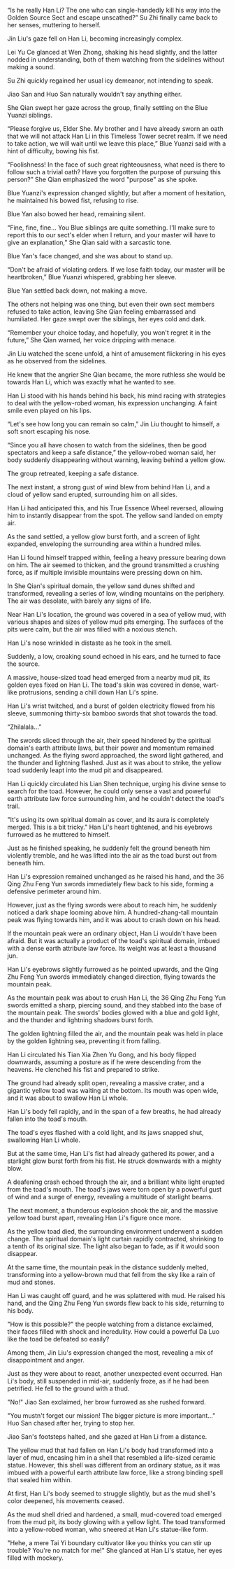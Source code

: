 “Is he really Han Li? The one who can single-handedly kill his way into the Golden Source Sect and escape unscathed?” Su Zhi finally came back to her senses, muttering to herself.

Jin Liu's gaze fell on Han Li, becoming increasingly complex.

Lei Yu Ce glanced at Wen Zhong, shaking his head slightly, and the latter nodded in understanding, both of them watching from the sidelines without making a sound.

Su Zhi quickly regained her usual icy demeanor, not intending to speak.

Jiao San and Huo San naturally wouldn't say anything either.

She Qian swept her gaze across the group, finally settling on the Blue Yuanzi siblings.

“Please forgive us, Elder She. My brother and I have already sworn an oath that we will not attack Han Li in this Timeless Tower secret realm. If we need to take action, we will wait until we leave this place,” Blue Yuanzi said with a hint of difficulty, bowing his fist.

“Foolishness! In the face of such great righteousness, what need is there to follow such a trivial oath? Have you forgotten the purpose of pursuing this person?” She Qian emphasized the word "purpose" as she spoke.

Blue Yuanzi's expression changed slightly, but after a moment of hesitation, he maintained his bowed fist, refusing to rise.

Blue Yan also bowed her head, remaining silent.

“Fine, fine, fine... You Blue siblings are quite something. I'll make sure to report this to our sect's elder when I return, and your master will have to give an explanation,” She Qian said with a sarcastic tone.

Blue Yan's face changed, and she was about to stand up.

“Don't be afraid of violating orders. If we lose faith today, our master will be heartbroken,” Blue Yuanzi whispered, grabbing her sleeve.

Blue Yan settled back down, not making a move.

The others not helping was one thing, but even their own sect members refused to take action, leaving She Qian feeling embarrassed and humiliated. Her gaze swept over the siblings, her eyes cold and dark.

“Remember your choice today, and hopefully, you won't regret it in the future,” She Qian warned, her voice dripping with menace.

Jin Liu watched the scene unfold, a hint of amusement flickering in his eyes as he observed from the sidelines.

He knew that the angrier She Qian became, the more ruthless she would be towards Han Li, which was exactly what he wanted to see.

Han Li stood with his hands behind his back, his mind racing with strategies to deal with the yellow-robed woman, his expression unchanging. A faint smile even played on his lips.

“Let's see how long you can remain so calm,” Jin Liu thought to himself, a soft snort escaping his nose.

“Since you all have chosen to watch from the sidelines, then be good spectators and keep a safe distance,” the yellow-robed woman said, her body suddenly disappearing without warning, leaving behind a yellow glow.

The group retreated, keeping a safe distance.

The next instant, a strong gust of wind blew from behind Han Li, and a cloud of yellow sand erupted, surrounding him on all sides.

Han Li had anticipated this, and his True Essence Wheel reversed, allowing him to instantly disappear from the spot. The yellow sand landed on empty air.

As the sand settled, a yellow glow burst forth, and a screen of light expanded, enveloping the surrounding area within a hundred miles.

Han Li found himself trapped within, feeling a heavy pressure bearing down on him. The air seemed to thicken, and the ground transmitted a crushing force, as if multiple invisible mountains were pressing down on him.

In She Qian's spiritual domain, the yellow sand dunes shifted and transformed, revealing a series of low, winding mountains on the periphery. The air was desolate, with barely any signs of life.

Near Han Li's location, the ground was covered in a sea of yellow mud, with various shapes and sizes of yellow mud pits emerging. The surfaces of the pits were calm, but the air was filled with a noxious stench.

Han Li's nose wrinkled in distaste as he took in the smell.

Suddenly, a low, croaking sound echoed in his ears, and he turned to face the source.

A massive, house-sized toad head emerged from a nearby mud pit, its golden eyes fixed on Han Li. The toad's skin was covered in dense, wart-like protrusions, sending a chill down Han Li's spine.

Han Li's wrist twitched, and a burst of golden electricity flowed from his sleeve, summoning thirty-six bamboo swords that shot towards the toad.

“Zhilalala...”

The swords sliced through the air, their speed hindered by the spiritual domain's earth attribute laws, but their power and momentum remained unchanged.
As the flying sword approached, the sword light gathered, and the thunder and lightning flashed. Just as it was about to strike, the yellow toad suddenly leapt into the mud pit and disappeared.

Han Li quickly circulated his Lian Shen technique, urging his divine sense to search for the toad. However, he could only sense a vast and powerful earth attribute law force surrounding him, and he couldn't detect the toad's trail.

"It's using its own spiritual domain as cover, and its aura is completely merged. This is a bit tricky." Han Li's heart tightened, and his eyebrows furrowed as he muttered to himself.

Just as he finished speaking, he suddenly felt the ground beneath him violently tremble, and he was lifted into the air as the toad burst out from beneath him.

Han Li's expression remained unchanged as he raised his hand, and the 36 Qing Zhu Feng Yun swords immediately flew back to his side, forming a defensive perimeter around him.

However, just as the flying swords were about to reach him, he suddenly noticed a dark shape looming above him. A hundred-zhang-tall mountain peak was flying towards him, and it was about to crash down on his head.

If the mountain peak were an ordinary object, Han Li wouldn't have been afraid. But it was actually a product of the toad's spiritual domain, imbued with a dense earth attribute law force. Its weight was at least a thousand jun.

Han Li's eyebrows slightly furrowed as he pointed upwards, and the Qing Zhu Feng Yun swords immediately changed direction, flying towards the mountain peak.

As the mountain peak was about to crush Han Li, the 36 Qing Zhu Feng Yun swords emitted a sharp, piercing sound, and they stabbed into the base of the mountain peak. The swords' bodies glowed with a blue and gold light, and the thunder and lightning shadows burst forth.

The golden lightning filled the air, and the mountain peak was held in place by the golden lightning sea, preventing it from falling.

Han Li circulated his Tian Xia Zhen Yu Gong, and his body flipped downwards, assuming a posture as if he were descending from the heavens. He clenched his fist and prepared to strike.

The ground had already split open, revealing a massive crater, and a gigantic yellow toad was waiting at the bottom. Its mouth was open wide, and it was about to swallow Han Li whole.

Han Li's body fell rapidly, and in the span of a few breaths, he had already fallen into the toad's mouth.

The toad's eyes flashed with a cold light, and its jaws snapped shut, swallowing Han Li whole.

But at the same time, Han Li's fist had already gathered its power, and a starlight glow burst forth from his fist. He struck downwards with a mighty blow.

A deafening crash echoed through the air, and a brilliant white light erupted from the toad's mouth. The toad's jaws were torn open by a powerful gust of wind and a surge of energy, revealing a multitude of starlight beams.

The next moment, a thunderous explosion shook the air, and the massive yellow toad burst apart, revealing Han Li's figure once more.

As the yellow toad died, the surrounding environment underwent a sudden change. The spiritual domain's light curtain rapidly contracted, shrinking to a tenth of its original size. The light also began to fade, as if it would soon disappear.

At the same time, the mountain peak in the distance suddenly melted, transforming into a yellow-brown mud that fell from the sky like a rain of mud and stones.

Han Li was caught off guard, and he was splattered with mud. He raised his hand, and the Qing Zhu Feng Yun swords flew back to his side, returning to his body.

"How is this possible?" the people watching from a distance exclaimed, their faces filled with shock and incredulity. How could a powerful Da Luo like the toad be defeated so easily?

Among them, Jin Liu's expression changed the most, revealing a mix of disappointment and anger.

Just as they were about to react, another unexpected event occurred. Han Li's body, still suspended in mid-air, suddenly froze, as if he had been petrified. He fell to the ground with a thud.

"No!" Jiao San exclaimed, her brow furrowed as she rushed forward.

"You mustn't forget our mission! The bigger picture is more important..." Huo San chased after her, trying to stop her.

Jiao San's footsteps halted, and she gazed at Han Li from a distance.

The yellow mud that had fallen on Han Li's body had transformed into a layer of mud, encasing him in a shell that resembled a life-sized ceramic statue. However, this shell was different from an ordinary statue, as it was imbued with a powerful earth attribute law force, like a strong binding spell that sealed him within.

At first, Han Li's body seemed to struggle slightly, but as the mud shell's color deepened, his movements ceased.

As the mud shell dried and hardened, a small, mud-covered toad emerged from the mud pit, its body glowing with a yellow light. The toad transformed into a yellow-robed woman, who sneered at Han Li's statue-like form.

"Hehe, a mere Tai Yi boundary cultivator like you thinks you can stir up trouble? You're no match for me!" She glanced at Han Li's statue, her eyes filled with mockery.